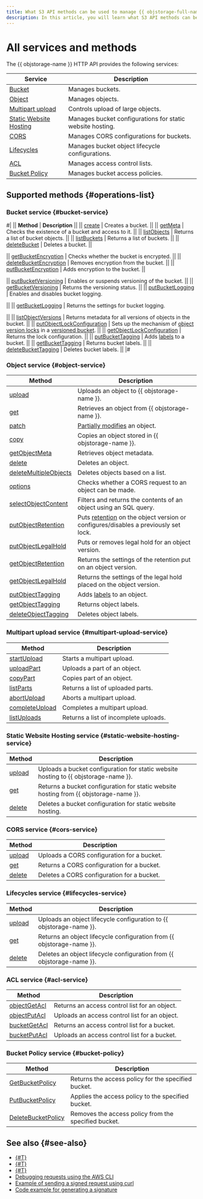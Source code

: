 ```yaml
---
title: What S3 API methods can be used to manage {{ objstorage-full-name }}
description: In this article, you will learn what S3 API methods can be used to manage {{ objstorage-name }}.
---
```


# All services and methods

The {{ objstorage-name }} HTTP API provides the following services:

Service | Description
-------|---------
[Bucket](bucket.md) | Manages buckets.
[Object](object.md) | Manages objects.
[Multipart upload](multipart.md) | Controls upload of large objects.
[Static Website Hosting](hosting.md) | Manages bucket configurations for static website hosting.
[CORS](cors.md) | Manages CORS configurations for buckets.
[Lifecycles](lifecycles.md) | Manages bucket object lifecycle configurations.
[ACL](acl.md) | Manages access control lists.
[Bucket Policy](policy.md) | Manages bucket access policies.

## Supported methods {#operations-list}

### Bucket service {#bucket-service}

#|
|| **Method** | **Description** ||
|| [create](bucket/create.md) | Creates a bucket. ||
|| [getMeta](bucket/getmeta.md) | Checks the existence of a bucket and access to it. ||
|| [listObjects](bucket/listobjects.md) | Returns a list of bucket objects. ||
|| [listBuckets](bucket/list.md) | Returns a list of buckets. ||
|| [deleteBucket](bucket/delete.md) | Deletes a bucket. ||


|| [getBucketEncryption](bucket/getbucketencryption.md) | Checks whether the bucket is encrypted. ||
|| [deleteBucketEncryption](bucket/deletebucketencryption.md) | Removes encryption from the bucket. ||
|| [putBucketEncryption](bucket/putbucketencryption.md) | Adds encryption to the bucket. ||


|| [putBucketVersioning](bucket/putBucketVersioning.md) | Enables or suspends versioning of the bucket. ||
|| [getBucketVersioning](bucket/getBucketVersioning.md) | Returns the versioning status. ||
|| [putBucketLogging](bucket/putBucketLogging.md) | Enables and disables bucket logging.


||
|| [getBucketLogging](bucket/getBucketLogging.md) | Returns the settings for bucket logging.


||
|| [listObjectVersions](bucket/listObjectVersions.md) | Returns metadata for all versions of objects in the bucket. ||
|| [putObjectLockConfiguration](bucket/putobjectlockconfiguration.md) | Sets up the mechanism of [object version locks](../../concepts/object-lock.md) in a [versioned bucket](../../concepts/versioning.md). ||
|| [getObjectLockConfiguration](bucket/getobjectlockconfiguration.md) | Returns the lock configuration. ||
|| [putBucketTagging](bucket/putbuckettagging.md) | Adds [labels](../../concepts/tags.md) to a bucket. ||
|| [getBucketTagging](bucket/getbuckettagging.md) | Returns bucket labels. ||
|| [deleteBucketTagging](bucket/deletebuckettagging.md) | Deletes bucket labels. ||
|#

### Object service {#object-service}

Method | Description
----- | -----
[upload](object/upload.md) | Uploads an object to {{ objstorage-name }}.
[get](object/get.md) | Retrieves an object from {{ objstorage-name }}.
[patch](object/patch.md) | [Partially modifies](../../concepts/object-patch.md) an object.
[copy](object/copy.md) | Copies an object stored in {{ objstorage-name }}.
[getObjectMeta](object/getobjectmeta.md) | Retrieves object metadata.
[delete](object/delete.md) | Deletes an object.
[deleteMultipleObjects](object/deletemultipleobjects.md) | Deletes objects based on a list.
[options](object/options.md) | Checks whether a CORS request to an object can be made.
[selectObjectContent](object/select.md) | Filters and returns the contents of an object using an SQL query.
[putObjectRetention](object/putobjectretention.md) | Puts [retention](../../concepts/object-lock.md) on the object version or configures/disables a previously set lock.
[putObjectLegalHold](object/putobjectlegalhold.md) | Puts or removes legal hold for an object version.
[getObjectRetention](object/getobjectretention.md) | Returns the settings of the retention put on an object version.
[getObjectLegalHold](object/getobjectlegalhold.md) | Returns the settings of the legal hold placed on the object version.
[putObjectTagging](object/putobjecttagging.md) | Adds [labels](../../concepts/tags.md) to an object.
[getObjectTagging](object/getobjecttagging.md) | Returns object labels.
[deleteObjectTagging](object/deleteobjecttagging.md) | Deletes object labels.

### Multipart upload service {#multipart-upload-service}

Method | Description
----- | -----
[startUpload](multipart/startupload.md) | Starts a multipart upload.
[uploadPart](multipart/uploadpart.md) | Uploads a part of an object.
[copyPart](multipart/copypart.md) | Copies part of an object.
[listParts](multipart/listparts.md) | Returns a list of uploaded parts.
[abortUpload](multipart/abortupload.md) | Aborts a multipart upload.
[completeUpload](multipart/completeupload.md) | Completes a multipart upload.
[listUploads](multipart/listuploads.md) | Returns a list of incomplete uploads.

### Static Website Hosting service {#static-website-hosting-service}

Method | Description
----- | -----
[upload](hosting/upload.md) | Uploads a bucket configuration for static website hosting to {{ objstorage-name }}.
[get](hosting/get.md) | Returns a bucket configuration for static website hosting from {{ objstorage-name }}.
[delete](hosting/delete.md) | Deletes a bucket configuration for static website hosting.

### CORS service {#cors-service}

Method | Description
----- | -----
[upload](cors/upload.md) | Uploads a CORS configuration for a bucket.
[get](cors/get.md) | Returns a CORS configuration for a bucket.
[delete](cors/delete.md) | Deletes a CORS configuration for a bucket.

### Lifecycles service {#lifecycles-service}

Method | Description
----- | -----
[upload](lifecycles/upload.md) | Uploads an object lifecycle configuration to {{ objstorage-name }}.
[get](lifecycles/get.md) | Returns an object lifecycle configuration from {{ objstorage-name }}.
[delete](lifecycles/delete.md) | Deletes an object lifecycle configuration from {{ objstorage-name }}.

### ACL service {#acl-service}

Method | Description
----- | -----
[objectGetAcl](acl/objectget.md) | Returns an access control list for an object.
[objectPutAcl](acl/objectput.md) | Uploads an access control list for an object.
[bucketGetAcl](acl/bucketget.md) | Returns an access control list for a bucket.
[bucketPutAcl](acl/bucketput.md) | Uploads an access control list for a bucket.

### Bucket Policy service {#bucket-policy}

Method | Description
----- | -----
[GetBucketPolicy](policy/get.md) | Returns the access policy for the specified bucket.
[PutBucketPolicy](policy/put.md) | Applies the access policy to the specified bucket.
[DeleteBucketPolicy](policy/delete.md) | Removes the access policy from the specified bucket.

## See also {#see-also}

* [{#T}](../../s3/s3-api-quickstart.md)
* [{#T}](../../s3/index.md)
* [{#T}](../../tools/index.md)
* [Debugging requests using the AWS CLI](../signing-requests.md#debugging)
* [Example of sending a signed request using curl](../../api-ref/authentication.md#s3-api-example)
* [Code example for generating a signature](../../concepts/pre-signed-urls.md#code-examples)
